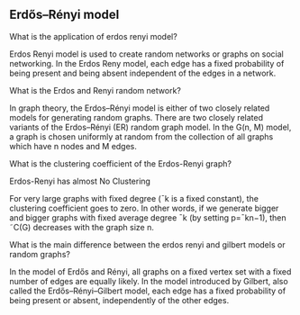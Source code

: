 ## Erdős–Rényi model

What is the application of erdos renyi model?

Erdos Renyi model is used to create random networks or graphs on social networking. In the Erdos Reny model, each edge has a fixed probability of being present and being absent independent of the edges in a network.

What is the Erdos and Renyi random network?

In graph theory, the Erdos–Rényi model is either of two closely related models for generating random graphs. There are two closely related variants of the Erdos–Rényi (ER) random graph model. In the G(n, M) model, a graph is chosen uniformly at random from the collection of all graphs which have n nodes and M edges.

What is the clustering coefficient of the Erdos-Renyi graph?

Erdos-Renyi has almost No Clustering

For very large graphs with fixed degree (ˉk is a fixed constant), the clustering coefficient goes to zero. In other words, if we generate bigger and bigger graphs with fixed average degree ˉk (by setting p=ˉkn−1), then ˜C(G) decreases with the graph size n.

What is the main difference between the erdos renyi and gilbert models or random graphs?

In the model of Erdős and Rényi, all graphs on a fixed vertex set with a fixed number of edges are equally likely. In the model introduced by Gilbert, also called the Erdős–Rényi–Gilbert model, each edge has a fixed probability of being present or absent, independently of the other edges.

